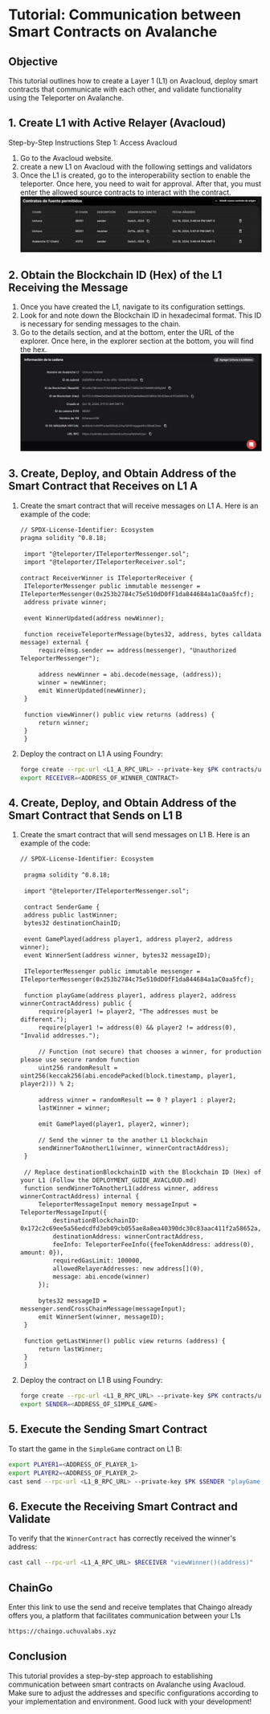 # Tutorial: Communication between Smart Contracts on Avalanche

## Objective
This tutorial outlines how to create a Layer 1 (L1) on Avacloud, deploy smart contracts that communicate with each other, and validate functionality using the Teleporter on Avalanche.

## 1. Create L1 with Active Relayer (Avacloud)
Step-by-Step Instructions
Step 1: Access Avacloud
1. Go to the Avacloud website.
2. create a new L1 on Avacloud with the following settings and validators
3. Once the L1 is created, go to the interoperability section to enable the teleporter. Once here, you need to wait for approval. After that, you must enter the allowed source contracts to interact with the contract.
 ![alt text](images/image.png)

## 2. Obtain the Blockchain ID (Hex) of the L1 Receiving the Message
1. Once you have created the L1, navigate to its configuration settings.
2. Look for and note down the Blockchain ID in hexadecimal format. This ID is necessary for sending messages to the chain.
3. Go to the details section, and at the bottom, enter the URL of the explorer. Once here, in the explorer section at the bottom, you will find the hex.
 ![alt text](images/image-1.png)

## 3. Create, Deploy, and Obtain Address of the Smart Contract that Receives on L1 A
1. Create the smart contract that will receive messages on L1 A. Here is an example of the code:

   ```solidity
   // SPDX-License-Identifier: Ecosystem
   pragma solidity ^0.8.18;

    import "@teleporter/ITeleporterMessenger.sol";
    import "@teleporter/ITeleporterReceiver.sol";

   contract ReceiverWinner is ITeleporterReceiver {
    ITeleporterMessenger public immutable messenger = ITeleporterMessenger(0x253b2784c75e510dD0fF1da844684a1aC0aa5fcf);
    address private winner;

    event WinnerUpdated(address newWinner);

    function receiveTeleporterMessage(bytes32, address, bytes calldata message) external {
        require(msg.sender == address(messenger), "Unauthorized TeleporterMessenger");

        address newWinner = abi.decode(message, (address));
        winner = newWinner;
        emit WinnerUpdated(newWinner);
    }

    function viewWinner() public view returns (address) {
        return winner;
    }
    }
   ```

2. Deploy the contract on L1 A using Foundry:

   ```bash
   forge create --rpc-url <L1_A_RPC_URL> --private-key $PK contracts/uchuva/receiver.sol:WinnerContract
   export RECEIVER=<ADDRESS_OF_WINNER_CONTRACT>
   ```

## 4. Create, Deploy, and Obtain Address of the Smart Contract that Sends on L1 B
1. Create the smart contract that will send messages on L1 B. Here is an example of the code:

   ```solidity
   // SPDX-License-Identifier: Ecosystem

    pragma solidity ^0.8.18;

    import "@teleporter/ITeleporterMessenger.sol";

    contract SenderGame {
    address public lastWinner;
    bytes32 destinationChainID;

    event GamePlayed(address player1, address player2, address winner);
    event WinnerSent(address winner, bytes32 messageID);

    ITeleporterMessenger public immutable messenger = ITeleporterMessenger(0x253b2784c75e510dD0fF1da844684a1aC0aa5fcf);

    function playGame(address player1, address player2, address winnerContractAddress) public {
        require(player1 != player2, "The addresses must be different.");
        require(player1 != address(0) && player2 != address(0), "Invalid addresses.");

        // Function (not secure) that chooses a winner, for production please use secure random function
        uint256 randomResult = uint256(keccak256(abi.encodePacked(block.timestamp, player1, player2))) % 2;

        address winner = randomResult == 0 ? player1 : player2;
        lastWinner = winner;

        emit GamePlayed(player1, player2, winner);

        // Send the winner to the another L1 blockchain
        sendWinnerToAnotherL1(winner, winnerContractAddress);
    }

    // Replace destinationBlockchainID with the Blockchain ID (Hex) of your L1 (Follow the DEPLOYMENT_GUIDE_AVACLOUD.md)
    function sendWinnerToAnotherL1(address winner, address winnerContractAddress) internal {
        TeleporterMessageInput memory messageInput = TeleporterMessageInput({
            destinationBlockchainID: 0x172c2c69ee5a56edcdfd3eb09cb055ae8a8ea40390dc30c83aac411f2a58652a,
            destinationAddress: winnerContractAddress,
            feeInfo: TeleporterFeeInfo({feeTokenAddress: address(0), amount: 0}),
            requiredGasLimit: 100000,
            allowedRelayerAddresses: new address[](0),
            message: abi.encode(winner)
        });

        bytes32 messageID = messenger.sendCrossChainMessage(messageInput);
        emit WinnerSent(winner, messageID);
    }

    function getLastWinner() public view returns (address) {
        return lastWinner;
    }
    }
   ```

2. Deploy the contract on L1 B using Foundry:

   ```bash
   forge create --rpc-url <L1_B_RPC_URL> --private-key $PK contracts/uchuva/sender.sol:SimpleGame
   export SENDER=<ADDRESS_OF_SIMPLE_GAME>
   ```

## 5. Execute the Sending Smart Contract
To start the game in the `SimpleGame` contract on L1 B:

```bash
export PLAYER1=<ADDRESS_OF_PLAYER_1>
export PLAYER2=<ADDRESS_OF_PLAYER_2>
cast send --rpc-url <L1_B_RPC_URL> --private-key $PK $SENDER "playGame(address, address, address)" $PLAYER1 $PLAYER2 $RECEIVER
```

## 6. Execute the Receiving Smart Contract and Validate
To verify that the `WinnerContract` has correctly received the winner's address:

```bash
cast call --rpc-url <L1_A_RPC_URL> $RECEIVER "viewWinner()(address)"
```

## ChainGo

Enter this link to use the send and receive templates that Chaingo already offers you, a platform that facilitates communication between your L1s

```bash
https://chaingo.uchuvalabs.xyz
```


## Conclusion
This tutorial provides a step-by-step approach to establishing communication between smart contracts on Avalanche using Avacloud. Make sure to adjust the addresses and specific configurations according to your implementation and environment. Good luck with your development!
